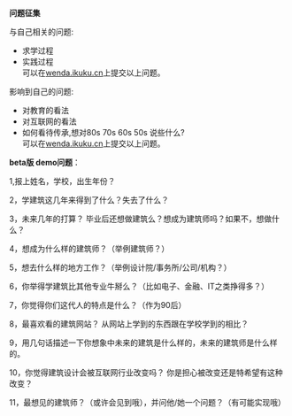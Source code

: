 **问题征集**  

与自己相关的问题:   
* 求学过程  
* 实践过程   
可以在[wenda.ikuku.cn](http://wenda.ikuku.cn/index.php?qa=4670)上提交以上问题。

影响到自己的问题:  
* 对教育的看法   
* 对互联网的看法 
* 如何看待传承,想对80s 70s 60s 50s 说些什么?  
可以在[wenda.ikuku.cn](http://wenda.ikuku.cn/index.php?qa=4671)上提交以上问题。




**beta版 demo问题**：

1,报上姓名，学校，出生年份？ 

2，学建筑这几年来得到了什么？失去了什么？

3，未来几年的打算？ 毕业后还想做建筑么？想成为建筑师吗？如果不，想做什么？

4，想成为什么样的建筑师？（举例建筑师？）  

5，想去什么样的地方工作？（举例设计院/事务所/公司/机构？）

6，你举得学建筑比其他专业牛掰么？（比如电子、金融、IT之类挣得多？）

7，你觉得你们这代人的特点是什么？（作为90后）

8，最喜欢看的建筑网站？ 从网站上学到的东西跟在学校学到的相比？

9，用几句话描述一下你想象中未来的建筑是什么样的，未来的建筑师是什么样的。

10，你觉得建筑设计会被互联网行业改变吗？ 你是担心被改变还是特希望有这种改变？

11，最想见的建筑师？（或许会见到哦），并问他/她一个问题？（有可能实现哦）
